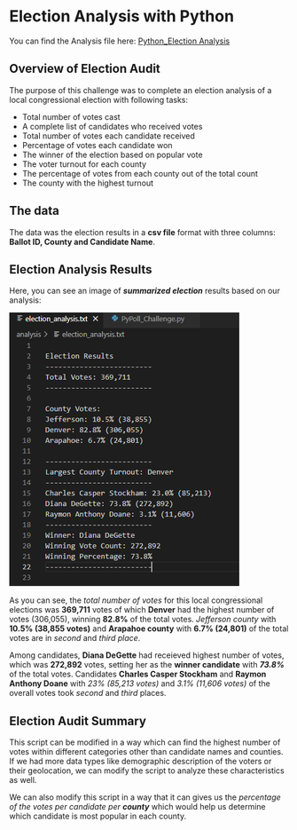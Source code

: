 # Election Analysis with Python
You can find the Analysis file here: [Python_Election Analysis](https://github.com/NedaAJ/Election-Analysis/blob/main/PyPoll_Challenge.py)

## Overview of Election Audit

The purpose of this challenge was to complete an election analysis of a local congressional election with following tasks:

- Total number of votes cast
- A complete list of candidates who received votes
- Total number of votes each candidate received
- Percentage of votes each candidate won
- The winner of the election based on popular vote
- The voter turnout for each county
- The percentage of votes from each county out of the total count
- The county with the highest turnout

## The data
The data was the election results in a **csv file** format with three columns: **Ballot ID, County and Candidate Name**.

## Election Analysis Results

Here, you can see an image of ***summarized election*** results based on our analysis:

![election_results](Resources/election_results.PNG)

As you can see, the *total number of votes* for this local congressional elections was **369,711** votes of which **Denver** had the highest number of votes (306,055), winning **82.8%** of the total votes. *Jefferson county* with **10.5% (38,855 votes)** and **Arapahoe county** with **6.7% (24,801)** of the total votes are in *second* and *third place*.

Among candidates, **Diana DeGette** had receieved highest number of votes, which was **272,892** votes, setting her as the **winner candidate** with ***73.8%*** of the total votes. Candidates **Charles Casper Stockham** and **Raymon Anthony Doane** with *23% (85,213 votes)* and *3.1% (11,606 votes)* of the overall votes took *second* and *third* places. 

## Election Audit Summary
This script can be modified in a way which can find the highest number of votes within different categories other than candidate names and counties. If we had more data types like demographic description of the voters or their geolocation, we can modify the script to analyze these characteristics as well. 

We can also modify this script in a way that it can gives us the *percentage of the votes per candidate per **county*** which would help us determine which candidate is most popular in each county.
